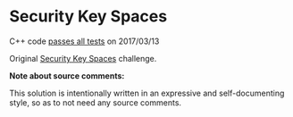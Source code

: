Security Key Spaces
===================

C++ code [passes all tests](https://www.hackerrank.com/challenges/security-key-spaces) on 2017/03/13

Original [Security Key Spaces](https://www.hackerrank.com/challenges/security-key-spaces) challenge.


**Note about source comments:**

This solution is intentionally written in an expressive and self-documenting style, so as to not need
any source comments.

